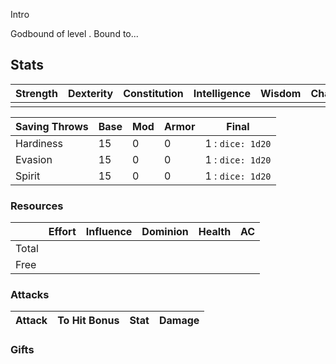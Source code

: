 Intro

Godbound of level . Bound to...

## Stats


| Strength | Dexterity | Constitution | Intelligence | Wisdom | Charisma |
| -------- | --------- | ------------ | ------------ | ------ | -------- | 
|          |           |              |              |        |          |

| Saving Throws | Base | Mod | Armor | Final            |
| ------------- | ---- | --- | ----- | ---------------- |
| Hardiness     | 15   | 0   | 0     | 1 : `dice: 1d20` |
| Evasion       | 15   | 0   | 0     | 1 : `dice: 1d20` |
| Spirit        | 15   | 0   | 0     | 1 : `dice: 1d20` | 

### Resources

|       | Effort | Influence | Dominion | Health | AC  |
| ----- | ------ | --------- | -------- | ------ | --- |
| Total |        |           |          |        |     |
| Free  |        |           |          |        |     |

### Attacks

| Attack           | To Hit Bonus | Stat | Damage |
| ---------------- | ------------ | ---- | ------ |


### Gifts


